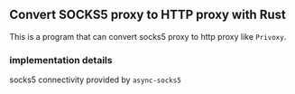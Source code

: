 ## Convert SOCKS5 proxy to HTTP proxy with Rust
This is a program that can convert socks5 proxy to http proxy like `Privoxy`.
### implementation details
socks5 connectivity provided by `async-socks5`